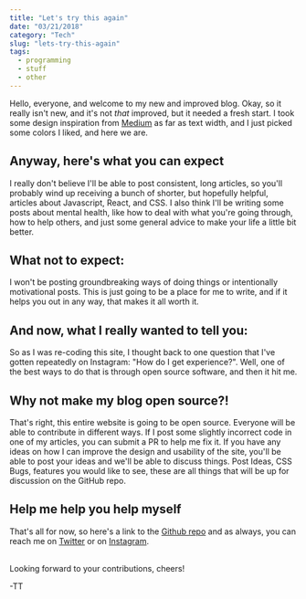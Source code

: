 ```yaml
---
title: "Let's try this again"
date: "03/21/2018"
category: "Tech"
slug: "lets-try-this-again"
tags:
  - programming
  - stuff
  - other
---
```


Hello, everyone, and welcome to my new and improved blog. Okay, so it really isn't new, and it's not _that_ improved, but it needed a fresh start. I took some design inspiration from [Medium](https://medium.com) as far as text width, and I just picked some colors I liked, and here we are.

## Anyway, here's what you can expect

I really don't believe I'll be able to post consistent, long articles, so you'll probably wind up receiving a bunch of shorter, but hopefully helpful, articles about Javascript, React, and CSS. I also think I'll be writing some posts about mental health, like how to deal with what you're going through, how to help others, and just some general advice to make your life a little bit better.

## What not to expect:

I won't be posting groundbreaking ways of doing things or intentionally motivational posts. This is just going to be a place for me to write, and if it helps you out in any way, that makes it all worth it.

## And now, what I really wanted to tell you:

So as I was re-coding this site, I thought back to one question that I've gotten repeatedly on Instagram: "How do I get experience?". Well, one of the best ways to do that is through open source software, and then it hit me.

## Why not make my blog open source?!

That's right, this entire website is going to be open source. Everyone will be able to contribute in different ways. If I post some slightly incorrect code in one of my articles, you can submit a PR to help me fix it. If you have any ideas on how I can improve the design and usability of the site, you'll be able to post your ideas and we'll be able to discuss things. Post Ideas, CSS Bugs, features you would like to see, these are all things that will be up for discussion on the GitHub repo.

## Help me help you help myself

That's all for now, so here's a link to the [Github repo](https://github.com/tallestthomas/tomrasmussen) and as always, you can reach me on [Twitter](https://twitter.com/tallestthomas) or on
[Instagram](https://instagram.com/tallestthomas).<br /><br/>

Looking forward to your contributions, cheers!

-TT
